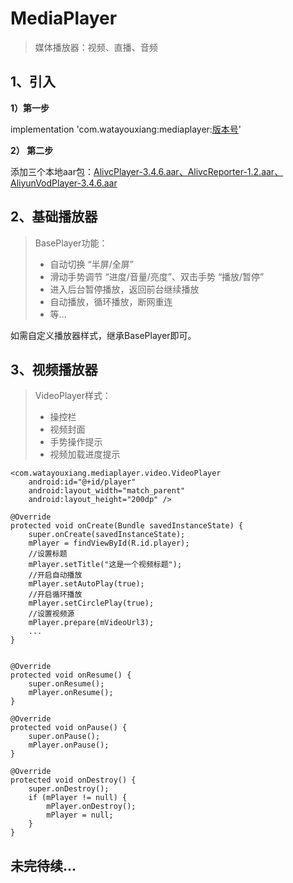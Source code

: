 # MediaPlayer

> 媒体播放器：视频、直播、音频

## 1、引入

**1）第一步**

implementation 'com.watayouxiang:mediaplayer:[版本号](https://dl.bintray.com/watayouxiang/maven/com/watayouxiang/mediaplayer/)'

**2） 第二步**

添加三个本地aar包：[AlivcPlayer-3.4.6.aar、AlivcReporter-1.2.aar、AliyunVodPlayer-3.4.6.aar](./mediaplayer/libs)

## 2、基础播放器

> BasePlayer功能：
> 
> - 自动切换 “半屏/全屏”
> - 滑动手势调节 “进度/音量/亮度”、双击手势 “播放/暂停”
> - 进入后台暂停播放，返回前台继续播放
> - 自动播放，循环播放，断网重连
> - 等...

如需自定义播放器样式，继承BasePlayer即可。

## 3、视频播放器

> VideoPlayer样式：
> 
> - 操控栏
> - 视频封面
> - 手势操作提示
> - 视频加载进度提示

```
<com.watayouxiang.mediaplayer.video.VideoPlayer
    android:id="@+id/player"
    android:layout_width="match_parent"
    android:layout_height="200dp" />

@Override
protected void onCreate(Bundle savedInstanceState) {
    super.onCreate(savedInstanceState);
    mPlayer = findViewById(R.id.player);
    //设置标题
    mPlayer.setTitle("这是一个视频标题");
    //开启自动播放
    mPlayer.setAutoPlay(true);
    //开启循环播放
    mPlayer.setCirclePlay(true);
    //设置视频源
    mPlayer.prepare(mVideoUrl3);
	...
}


@Override
protected void onResume() {
    super.onResume();
    mPlayer.onResume();
}

@Override
protected void onPause() {
    super.onPause();
    mPlayer.onPause();
}

@Override
protected void onDestroy() {
    super.onDestroy();
    if (mPlayer != null) {
        mPlayer.onDestroy();
        mPlayer = null;
    }
}
```



## 未完待续...